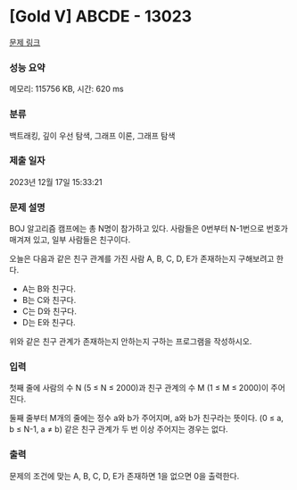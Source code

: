 # [Gold V] ABCDE - 13023 

[문제 링크](https://www.acmicpc.net/problem/13023) 

### 성능 요약

메모리: 115756 KB, 시간: 620 ms

### 분류

백트래킹, 깊이 우선 탐색, 그래프 이론, 그래프 탐색

### 제출 일자

2023년 12월 17일 15:33:21

### 문제 설명

<p style="user-select: auto !important;">BOJ 알고리즘 캠프에는 총 N명이 참가하고 있다. 사람들은 0번부터 N-1번으로 번호가 매겨져 있고, 일부 사람들은 친구이다.</p>

<p style="user-select: auto !important;">오늘은 다음과 같은 친구 관계를 가진 사람 A, B, C, D, E가 존재하는지 구해보려고 한다.</p>

<ul style="user-select: auto !important;">
	<li style="user-select: auto !important;">A는 B와 친구다.</li>
	<li style="user-select: auto !important;">B는 C와 친구다.</li>
	<li style="user-select: auto !important;">C는 D와 친구다.</li>
	<li style="user-select: auto !important;">D는 E와 친구다.</li>
</ul>

<p style="user-select: auto !important;">위와 같은 친구 관계가 존재하는지 안하는지 구하는 프로그램을 작성하시오.</p>

### 입력 

 <p style="user-select: auto !important;">첫째 줄에 사람의 수 N (5 ≤ N ≤ 2000)과 친구 관계의 수 M (1 ≤ M ≤ 2000)이 주어진다.</p>

<p style="user-select: auto !important;">둘째 줄부터 M개의 줄에는 정수 a와 b가 주어지며, a와 b가 친구라는 뜻이다. (0 ≤ a, b ≤ N-1, a ≠ b) 같은 친구 관계가 두 번 이상 주어지는 경우는 없다.</p>

### 출력 

 <p style="user-select: auto !important;">문제의 조건에 맞는 A, B, C, D, E가 존재하면 1을 없으면 0을 출력한다.</p>

